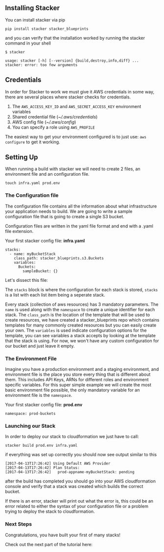 ## Installing Stacker
You can install stacker via pip

```
pip install stacker stacker_blueprints
```
and you can verify that the installation worked by running the stacker command in your shell

```
$ stacker

usage: stacker [-h] [--version] {build,destroy,info,diff} ...
stacker: error: too few arguments
```

## Credentials

In order for Stacker to work we must give it AWS credentials in some way, there are several places where stacker checks for credentials. 

1. The `AWS_ACCESS_KEY_ID` and `AWS_SECRET_ACCESS_KEY` environment variables
2. Shared credential file (*~/.aws/credentials*)
3. AWS config file (*~/.aws/config*)
4. You can specify a role using `AWS_PROFILE`

The easiest way to get your environment configured is to just use:
`aws configure` to get it working. 

## Setting Up

When running a build with stacker we will need to create 2 files, an environment file and an configuration file.

``` 
touch infra.yaml prod.env
```

### The Configuration file

The configuration file contains all the information about what infrastructure your application needs to build. We are going to write a sample configuration file that is going to create a single S3 bucket. 

Configuration files are written in the yaml file format and end with a .yaml file extension. 

Your first stacker config file: **infra.yaml**

```
stacks:
  - name: myBucketStack
    class_path: stacker_blueprints.s3.Buckets
    variables:
      Buckets:
        sampleBucket: {}
```

Let's dissect this file:

The `stacks` block is where the configuration for each stack is stored, `stacks` is a list with each list item being a seperate stack.

Every stack (collection of aws resources) has 3 mandatory parameters. The `name` is used along with the `namespace` to create a unique identifier for each stack. The `class_path` is the location of the template that will be used to create resources, we have created a stacker_blueprints repo which contains templates for many commonly created resources but you can easily create your own. The `variables` is used indicate configuration options for the template, you can see variables a stack accepts by looking at the template that the stack is using. For now, we won't have any custom configuration for our bucket and just leave it empty.

### The Environment File

Imagine you have a production environment and a staging environment, and environment file is the place you store every thing that is different about them. This includes API Keys, ARNs for different roles and environment specific variables. For this super simple example we will create the most basic environment file possible, the only mandatory variable for an environment file is the `namespace`. 


Your first stacker config file: **prod.env**

```
namespace: prod-buckets
```     

### Launching our Stack

In order to deploy our stack to cloudformation we just have to call:

```
stacker build prod.env infra.yaml
``` 

if everything was set up correctly you should now see output similar to this

```
[2017-04-13T17:26:42] Using Default AWS Provider
[2017-04-13T17:26:42] Plan Status:
[2017-04-13T17:26:42] 	prod-appname-myBucketStack: pending
```

after the build has completed you should go into your AWS cloudformation console and verify that a stack was created which builds the correct bucket. 

If there is an error, stacker will print out what the error is, this could be an error related to either the syntax of your configuration file or a problem trying to deploy the stack to cloudformation. 


### Next Steps

Congratulations, you have built your first of many stacks! 

Check out the next part of the tutorial here:  




